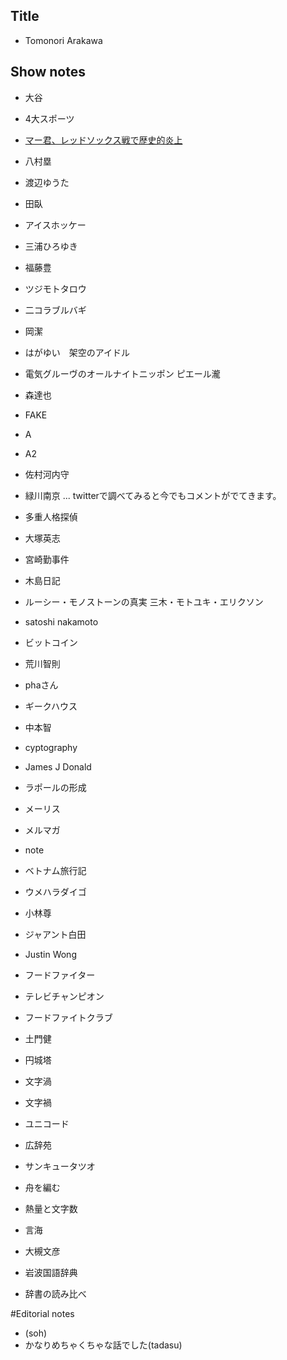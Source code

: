 
## Title
- Tomonori Arakawa

## Show notes


- 大谷
- 4大スポーツ
- [マー君、レッドソックス戦で歴史的炎上](https://www.sanspo.com/baseball/news/20190726/mlb19072614360015-n1.html)
- 八村塁
- 渡辺ゆうた
- 田臥

- アイスホッケー
- 三浦ひろゆき
- 福藤豊
- ツジモトタロウ

- 二コラブルバギ
- 岡潔
- はがゆい　架空のアイドル
- 電気グルーヴのオールナイトニッポン
 ピエール瀧
- 森達也
- FAKE
- A
- A2
- 佐村河内守
- 緑川南京 ... twitterで調べてみると今でもコメントがでてきます。

- 多重人格探偵
- 大塚英志
- 宮崎勤事件
- 木島日記
- ルーシー・モノストーンの真実
 三木・モトユキ・エリクソン
- satoshi nakamoto
- ビットコイン

- 荒川智則
- phaさん
- ギークハウス
- 中本智
- cyptography
- James J Donald
- ラポールの形成

- メーリス
- メルマガ
- note

- ベトナム旅行記
- ウメハラダイゴ
- 小林尊
- ジャアント白田
- Justin Wong
- フードファイター
- テレビチャンピオン
- フードファイトクラブ
- 土門健
- 円城塔
- 文字渦
- 文字禍
- ユニコード
- 広辞苑
- サンキュータツオ
- 舟を編む
- 熱量と文字数
- 言海
- 大槻文彦
- 岩波国語辞典
- 辞書の読み比べ

#Editorial notes
- (soh)
- かなりめちゃくちゃな話でした(tadasu)
